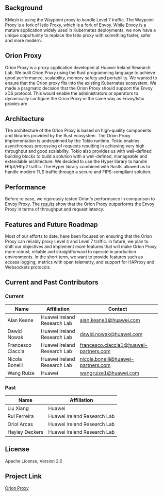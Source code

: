 ## Background
KMesh is using the Waypoint proxy to handle Level 7 traffic. The Waypoint Proxy is a fork of Istio Proxy, which is a fork of Envoy. While Envoy is a mature application widely used in Kubernetes deployments, we now have a unique opportunity to replace the Istio proxy with something faster, safer and more modern.

## Orion Proxy
Orion Proxy is a proxy application developed at Huawei Ireland Research Lab. We built Orion Proxy using the Rust programming language to achieve good performance, scalability, memory safety and portability. We wanted to ensure that the Orion proxy fits into the existing Kubernetes ecosystem. We made a pragmatic decision that the Orion Proxy should support the Envoy xDS protocol. This would enable the administrators or operators to dynamically configure the Orion Proxy in the same way as Envoy/Istio proxies are.

## Architecture
The architecture of the Orion Proxy is based on high-quality components and libraries provided by the Rust ecosystem. The Orion Proxy implementation is underpinned by the Tokio runtime. Tokio enables asynchronous processing of requests resulting in achieving very high throughput and good scalability. Tokio also provides us with well-defined building blocks to build a solution with a well-defined, manageable and extendable architecture. 
We decided to use the Hyper library to handle Http1/Http2 traffic. The Hyper library combined with Rustls allowed us to handle modern TLS traffic through a secure and FIPS-compliant solution.

## Performance
Before release, we rigorously tested Orion's performance in comparison to Envoy Proxy. The [results](./performance/performance.md) show that the Orion Proxy outperforms the Envoy Proxy in terms of throughput and request latency.

## Features and Future Roadmap
Most of our efforts to date, have been focused on ensuring that the Orion Proxy can reliably proxy Level 4 and Level 7 traffic. In future, we plan to shift our objectives and implement more features that will make Orion Proxy more robust, reliable and straightforward to operate in production environments. In the short term, we want to provide features such as access logging, metrics with open telemetry, and support for HAProxy and Websockets protocols.

## Current and Past Contributors

### Current 
|Name| Affiliation|  Contact |
|--------|------|---|
|Alan Keane| Huawei Ireland Research Lab|alan.keane1@huawei.com|
|Dawid Nowak| Huawei Ireland Research Lab|dawid.nowak@huawei.com|
|Francesco Ciaccia|  Huawei Ireland Research Lab|francesco.ciaccia1@huawei-partners.com|
|Nicola Bonelli |  Huawei Ireland Research Lab|nicola.bonelli@huawei-partners.com|
|Wang Ruize | Huawei| wangruize1@huawei.com|


### Past
|Name| Affiliation|
|--------|------|
|Liu Xiang | Huawei| 
|Rui Ferreira |  Huawei Ireland Research Lab|
|Oriol Arcas | Huawei Ireland Research Lab| 
|Hayley Deckers | Huawei Ireland Research Lab| 



## License
Apache License, Version 2.0

## Project Link
[Orion Proxy](https://gitee.com/orion-proxy/orion)







